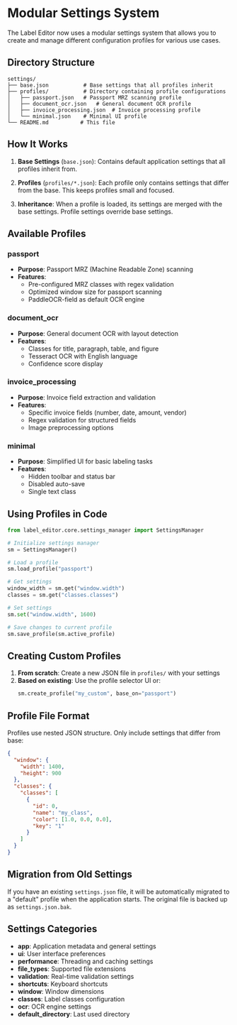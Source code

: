 # Modular Settings System

The Label Editor now uses a modular settings system that allows you to create and manage different configuration profiles for various use cases.

## Directory Structure

```
settings/
├── base.json           # Base settings that all profiles inherit
├── profiles/           # Directory containing profile configurations
│   ├── passport.json   # Passport MRZ scanning profile
│   ├── document_ocr.json   # General document OCR profile
│   ├── invoice_processing.json  # Invoice processing profile
│   └── minimal.json    # Minimal UI profile
└── README.md          # This file
```

## How It Works

1. **Base Settings** (`base.json`): Contains default application settings that all profiles inherit from.

2. **Profiles** (`profiles/*.json`): Each profile only contains settings that differ from the base. This keeps profiles small and focused.

3. **Inheritance**: When a profile is loaded, its settings are merged with the base settings. Profile settings override base settings.

## Available Profiles

### passport
- **Purpose**: Passport MRZ (Machine Readable Zone) scanning
- **Features**: 
  - Pre-configured MRZ classes with regex validation
  - Optimized window size for passport scanning
  - PaddleOCR-field as default OCR engine

### document_ocr
- **Purpose**: General document OCR with layout detection
- **Features**:
  - Classes for title, paragraph, table, and figure
  - Tesseract OCR with English language
  - Confidence score display

### invoice_processing
- **Purpose**: Invoice field extraction and validation
- **Features**:
  - Specific invoice fields (number, date, amount, vendor)
  - Regex validation for structured fields
  - Image preprocessing options

### minimal
- **Purpose**: Simplified UI for basic labeling tasks
- **Features**:
  - Hidden toolbar and status bar
  - Disabled auto-save
  - Single text class

## Using Profiles in Code

```python
from label_editor.core.settings_manager import SettingsManager

# Initialize settings manager
sm = SettingsManager()

# Load a profile
sm.load_profile("passport")

# Get settings
window_width = sm.get("window.width")
classes = sm.get("classes.classes")

# Set settings
sm.set("window.width", 1600)

# Save changes to current profile
sm.save_profile(sm.active_profile)
```

## Creating Custom Profiles

1. **From scratch**: Create a new JSON file in `profiles/` with your settings
2. **Based on existing**: Use the profile selector UI or:
   ```python
   sm.create_profile("my_custom", base_on="passport")
   ```

## Profile File Format

Profiles use nested JSON structure. Only include settings that differ from base:

```json
{
  "window": {
    "width": 1400,
    "height": 900
  },
  "classes": {
    "classes": [
      {
        "id": 0,
        "name": "my_class",
        "color": [1.0, 0.0, 0.0],
        "key": "1"
      }
    ]
  }
}
```

## Migration from Old Settings

If you have an existing `settings.json` file, it will be automatically migrated to a "default" profile when the application starts. The original file is backed up as `settings.json.bak`.

## Settings Categories

- **app**: Application metadata and general settings
- **ui**: User interface preferences
- **performance**: Threading and caching settings
- **file_types**: Supported file extensions
- **validation**: Real-time validation settings
- **shortcuts**: Keyboard shortcuts
- **window**: Window dimensions
- **classes**: Label classes configuration
- **ocr**: OCR engine settings
- **default_directory**: Last used directory